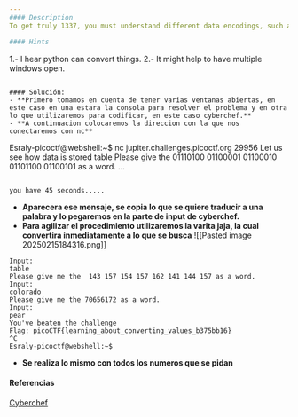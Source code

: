 ```yaml
---
#### Description
To get truly 1337, you must understand different data encodings, such as hexadecimal or binary. Can you get the flag from this program to prove you are on the way to becoming 1337? Connect with `nc jupiter.challenges.picoctf.org 29956`.

#### Hints 
```
1.- I hear python can convert things.
2.- It might help to have multiple windows open.
```

#### Solución:
- **Primero tomamos en cuenta de tener varias ventanas abiertas, en este caso en una estara la consola para resolver el problema y en otra lo que utilizaremos para codificar, en este caso cyberchef.**
- **A continuacion colocaremos la direccion con la que nos conectaremos con nc**
```
Esraly-picoctf@webshell:~$ nc jupiter.challenges.picoctf.org 29956
Let us see how data is stored
table
Please give the 01110100 01100001 01100010 01101100 01100101 as a word.
...
```

you have 45 seconds.....
```
- **Aparecera ese mensaje, se copia lo que se quiere traducir a una palabra y lo pegaremos en la parte de input de cyberchef.**
- **Para agilizar el procedimiento utilizaremos la varita jaja, la cual convertira inmediatamente a lo que se busca**
![[Pasted image 20250215184316.png]]
```
Input:
table
Please give me the  143 157 154 157 162 141 144 157 as a word.
Input:
colorado
Please give me the 70656172 as a word.
Input:
pear
You've beaten the challenge
Flag: picoCTF{learning_about_converting_values_b375bb16}
^C
Esraly-picoctf@webshell:~$ 
```
- **Se realiza lo mismo con todos los numeros que se pidan**

#### Referencias
[Cyberchef](https://gchq.github.io/CyberChef/#recipe=From_Hex('None')&input=NzA2NTYxNzI&oeol=CRLF)